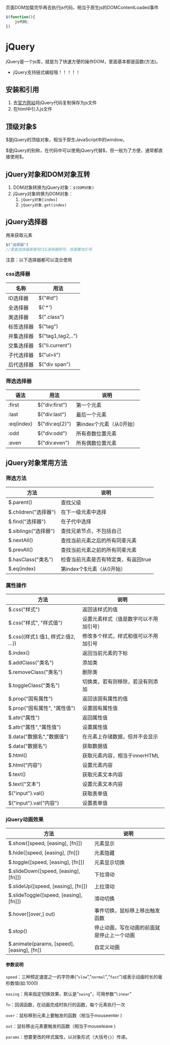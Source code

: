 页面DOM加载完毕再去执行js代码，相当于原生js的DOMContentLoaded事件

```javascript
$(function(){
    js代码;
})
```

# jQuery

jQuery是一个js库，就是为了快速方便的操作DOM，里面基本都是函数(方法)。

* jQuery支持链式编程哦！！！！！

## 安装和引用

1. 去[官方网站](https://jquery.com)将jQuery代码复制保存为js文件
2. 在html中引入js文件 



## 顶级对象$

\$是jQuery的顶级对象，相当于原生JavaScript中的window。

\$是jQuery的别称，在代码中可以使用jQuery代替\$，但一般为了方便，通常都直接使用\$。



## jQuery对象和DOM对象互转

1. DOM对象转换为jQuery对象：`$(DOM对象)` 
2. jQuery对象转换为DOM对象：
   1. `jQuery对象[index]` 
   2. `jQuery对象.get(index)` 



## jQuery选择器

用来获取元素

```js
$("选择器")
//里面选择器直接写CSS选择器即可，但是要加引号
```

注意：以下选择器都可以混合使用

### css选择器

| 名称       | 用法              |
| ---------- | ----------------- |
| ID选择器   | $("#id")          |
| 全选择器   | $('*')            |
| 类选择器   | $(".class")       |
| 标签选择器 | $("tag")          |
| 并集选择器 | $("tag1,tag2,..") |
| 交集选择器 | $("li.current")   |
| 子代选择器 | $("ul>li")        |
| 后代选择器 | $("div span")     |



### 筛选选择器

| 语法       | 用法           | 说明                     |
| ---------- | -------------- | ------------------------ |
| :first     | $("div:first") | 第一个元素               |
| :last      | $("div:last")  | 最后一个元素             |
| :eq(index) | $("div:eq(2)") | 第index个元素（从0开始） |
| :odd       | $("div:odd")   | 所有奇数位置元素         |
| :even      | $("div:even")  | 所有偶数位置元素         |





## jQuery对象常用方法

### 筛选方法

| 方法                 | 说明                                 |
| -------------------- | ------------------------------------ |
| $.parent()           | 查找父级                             |
| $.children("选择器") | 在下一级元素中选择                   |
| $.find("选择器")     | 在子代中选择                         |
| $.siblings("选择器") | 查找兄弟节点，不包括自己             |
| $.nextAll()          | 查找当前元素之后的所有同辈元素       |
| $.prevAll()          | 查找当前元素之前的所有同辈元素       |
| $.hasClass("类名")   | 检查当前元素是否有特定类，有返回true |
| $.eq(index)          | 第index个$元素（从0开始）            |



### 属性操作

| 方法                               | 说明                                   |
| ---------------------------------- | -------------------------------------- |
| $.css("样式")                      | 返回该样式的值                         |
| $.css("样式", "样式值")            | 设置元素样式（值是数字可以不用加引号） |
| $.css({样式1:值1, 样式2:值2, ...}) | 修改多个样式，样式和值可以不用加引号   |
| $.index()                          | 返回当前元素的下标                     |
| $.addClass("类名")                 | 添加类                                 |
| $.removeClass("类名")              | 删除类                                 |
| $.toggleClass("类名")              | 切换类，若有则移除，若没有则添加       |
| $.prop("固有属性")                 | 返回该固有属性的值                     |
| $.prop("固有属性", "属性值")       | 设置固有属性值                         |
| $.attr("属性")                     | 返回属性值                             |
| $.attr("属性","属性值")            | 设置属性值                             |
| $.data("数据名","数据值")          | 在元素上存储数据，但并不会显示         |
| $.data("数据名")                   | 获取数据值                             |
| $.html()                           | 获取元素内容，相当于innerHTML          |
| $.html("内容")                     | 设置元素内容                           |
| $.text()                           | 获取元素文本内容                       |
| $.text("文本")                     | 设置元素文本内容                       |
| $("input").val()                   | 获取表单值                             |
| $("input").val("内容")             | 设置表单值                             |



### jQuery动画效果

| 方法                                       | 说明                                       |
| ------------------------------------------ | ------------------------------------------ |
| $.show([speed, [easing], [fn]])            | 元素显示                                   |
| $.hide([speed, [easing], [fn]])            | 元素隐藏                                   |
| $.toggle([speed, [easing], [fn]])          | 元素显示切换                               |
| $.slideDown([speed, [easing], [fn]])       | 下拉滑动                                   |
| $.slideUp([speed, [easing], [fn]])         | 上拉滑动                                   |
| $.slideToggle([speed, [easing], [fn]])     | 滑动切换                                   |
| $.hover([over,] out)                       | 事件切换，鼠标移上移出触发函数             |
| $.stop()                                   | 停止动画，写在动画的前面就是停止上一个动画 |
| $.animate(params, [speed], [easing], [fn]) | 自定义动画                                 |

#### 参数说明

`speed`：三种预定速度之一的字符串(“`slow`”,"`normal`",“`fast`”)或表示动画时长的毫秒数值(如:1000)

`easing`：用来指定切换效果，默认是“`swing`”，可用参数“`linear`” 

`fn`：回调函数，在动画完成时执行的函数，每个元素执行一次

`over`：鼠标移到元素上要触发的函数（相当于mouseenter )

`out`：鼠标移出元素要触发的函数（相当于mouseleave )

`params`：想要更改的样式属性，以对象形式（大括号`{}`）传递。












































